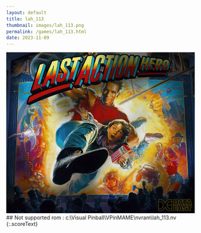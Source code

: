 ```yaml
---
layout: default
title: lah_113
thumbnail: images/lah_113.png
permalink: /games/lah_113.html
date: 2023-11-09
---
```


<img src="../images/lah_113.png" class="gameThumbnail img-fluid mx-auto align-middle">
## Not supported rom : c:\Visual Pinball\VPinMAME\nvram\lah_113.nv
{:.scoreText}

